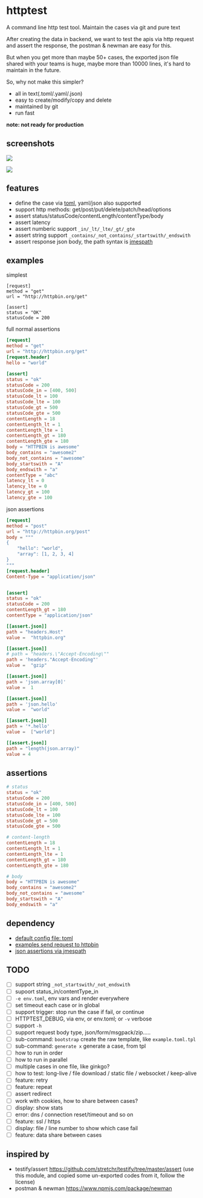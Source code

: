 # httptest

A command line http test tool. Maintain the cases via git and pure text

After creating the data in backend, we want to test the apis via http request and assert the response, the postman & newman are easy for this.

But when you get more than maybe 50+ cases, the exported json file shared with your teams is huge, maybe more than 10000 lines, it's hard to maintain in the future.

So, why not make this simpler?

- all in text(.toml/.yaml/.json)
- easy to create/modify/copy and delete
- maintained by git
- run fast

**note: not ready for production**


## screenshots


![](./examples/screenshots/run.jpg)

![](./examples/screenshots/run_with_debug.jpg)


## features

- define the case via [toml](https://toml.io/en/), yaml/json also supported
- support http methods: get/post/put/delete/patch/head/options
- assert status/statusCode/contentLength/contentType/body
- assert latency
- assert numberic support `_in/_lt/_lte/_gt/_gte`
- assert string support `_contains/_not_contains/_startswith/_endswith`
- assert response json body, the path syntax is [jmespath](https://jmespath.org/tutorial.html)

## examples

simplest

```
[request]
method = "get"
url = "http://httpbin.org/get"

[assert]
status = "OK"
statusCode = 200
```

full normal assertions

```toml
[request]
method = "get"
url = "http://httpbin.org/get"
[request.header]
hello = "world"

[assert]
status = "ok"
statusCode = 200
statusCode_in = [400, 500]
statusCode_lt = 100
statusCode_lte = 100
statusCode_gt = 500
statusCode_gte = 500
contentLength = 18
contentLength_lt = 1
contentLength_lte = 1
contentLength_gt = 180
contentLength_gte = 180
body = "HTTPBIN is awesome"
body_contains = "awesome2"
body_not_contains = "awesome"
body_startswith = "A"
body_endswith = "a"
contentType = "abc"
latency_lt = 0
latency_lte = 0
latency_gt = 100
latency_gte = 100
```

json assertions

```toml
[request]
method = "post"
url = "http://httpbin.org/post"
body = """
{
    "hello": "world",
    "array": [1, 2, 3, 4]
}
"""
[request.header]
Content-Type = "application/json"


[assert]
status = "ok"
statusCode = 200
contentLength_gt = 180
contentType = "application/json"

[[assert.json]]
path = "headers.Host"
value =  "httpbin.org"

[[assert.json]]
# path = "headers.\"Accept-Encoding\""
path = 'headers."Accept-Encoding"'
value =  "gzip"

[[assert.json]]
path = 'json.array[0]'
value =  1

[[assert.json]]
path = 'json.hello'
value =  "world"

[[assert.json]]
path = '*.hello'
value =  ["world"]

[[assert.json]]
path = "length(json.array)"
value = 4
```


## assertions

```toml
# status
status = "ok"
statusCode = 200
statusCode_in = [400, 500]
statusCode_lt = 100
statusCode_lte = 100
statusCode_gt = 500
statusCode_gte = 500

# content-length
contentLength = 18
contentLength_lt = 1
contentLength_lte = 1
contentLength_gt = 180
contentLength_gte = 180

# body
body = "HTTPBIN is awesome"
body_contains = "awesome2"
body_not_contains = "awesome"
body_startswith = "A"
body_endswith = "a"
```

## dependency

- [default config file: toml](https://toml.io/en/)
- [examples send request to httpbin](http://httpbin.org/)
- [json assertions via jmespath](https://jmespath.org/tutorial.html)

## TODO

- [ ] support string `_not_startswith/_not_endswith`
- [ ] supoort status_in/contentType_in
- [ ] `-e env.toml`, env vars and render everywhere
- [ ] set timeout each case or in global
- [ ] support trigger: stop run the case if fail, or continue
- [ ] HTTPTEST_DEBUG, via env, or env.toml; or `-v` verbose
- [ ] support `-h`
- [ ] support request body type, json/form/msgpack/zip.....
- [ ] sub-command: `bootstrap` create the raw template, like `example.toml.tpl`
- [ ] sub-command: `generate x` generate a case, from tpl
- [ ] how to run in order
- [ ] how to run in parallel
- [ ] multiple cases in one file, like ginkgo?
- [ ] how to test: long-live / file download / static file / websocket / keep-alive
- [ ] feature: retry
- [ ] feature: repeat
- [ ] assert redirect
- [ ] work with cookies, how to share between cases?
- [ ] display: show stats
- [ ] error: dns / connection reset/timeout and so on
- [ ] feature: ssl / https
- [ ] display: file / line number to show which case fail
- [ ] feature: data share between cases

## inspired by

- testify/assert https://github.com/stretchr/testify/tree/master/assert (use this module, and copied some un-exported codes from it, follow the license)
- postman & newman https://www.npmjs.com/package/newman

